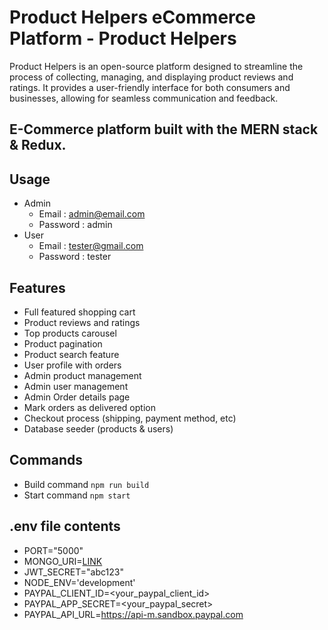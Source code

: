 # Product Helpers eCommerce Platform - Product Helpers

Product Helpers is an open-source platform designed to streamline the process of collecting, managing, and displaying product reviews and ratings. It provides a user-friendly interface for both consumers and businesses, allowing for seamless communication and feedback.

## E-Commerce platform built with the MERN stack & Redux.

<!-- toc -->

<!-- tocstop -->

## Usage 
 - Admin
    - Email : admin@email.com
    - Password : admin
 - User
    - Email : tester@gmail.com
    - Password : tester

## Features

- Full featured shopping cart
- Product reviews and ratings
- Top products carousel
- Product pagination
- Product search feature
- User profile with orders
- Admin product management
- Admin user management
- Admin Order details page
- Mark orders as delivered option
- Checkout process (shipping, payment method, etc)
- Database seeder (products & users)

## Commands
- Build command
```npm run build```
- Start command ```npm start```
## .env file contents
- PORT="5000"
- MONGO_URI=[LINK](mongodb+srv://test1234:test1234@cluster0.ahqesyk.mongodb.net/proshop) 
- JWT_SECRET="abc123"
- NODE_ENV='development'
- PAYPAL_CLIENT_ID=<your_paypal_client_id>
- PAYPAL_APP_SECRET=<your_paypal_secret>
- PAYPAL_API_URL=https://api-m.sandbox.paypal.com
